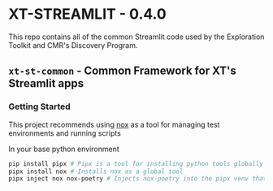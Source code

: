 # XT-STREAMLIT - 0.4.0

This repo contains all of the common Streamlit code used by the Exploration Toolkit and CMR's Discovery Program.

## `xt-st-common` - Common Framework for XT's Streamlit apps

### Getting Started

This project recommends using [nox](https://nox.thea.codes/) as a tool for managing test environments and running scripts

In your base python environment
``` bash
pip install pipx # Pipx is a tool for installing python tools globally
pipx install nox # Installs nox as a global tool
pipx inject nox nox-poetry # Injects nox-poetry into the pipx venv that nox uses
```
